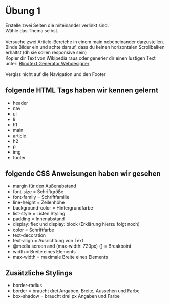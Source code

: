 # Übung 1

Erstelle zwei Seiten die miteinander verlinkt sind.<br>
Wähle das Thema selbst. <br><br>
Versuche zwei Article-Bereiche in einem main nebeneinander darzustellen.<br>
Binde Bilder ein und achte darauf, dass du keinen horizontalen Scrollbalken erhältst (dh sie sollen responsive sein)<br>
Kopier dir Text von Wikipedia raus oder generier dir einen lustigen Text unter: <a href="https://www.blindtextgenerator.de/" target="_blank">Blindtext Generator Webdesigner</a><br><br>
Vergiss nicht auf die Navigation und den Footer

## folgende HTML Tags haben wir kennen gelernt
<ul>
  <li>header</li>
  <li>nav</li>
  <li>ul</li>
  <li>li</li>
  <li>h1</li>
  <li>main</li>
  <li>article</li>
  <li>h2</li>
  <li>p</li>
  <li>img</li>
  <li>footer</li>
</ul>

## folgende CSS Anweisungen haben wir gesehen
<ul>
  <li>margin für den Außenabstand</li>
  <li>font-size = Schriftgröße</li>
  <li>font-family = Schriftfamilie</li>
  <li>line-height = Zeilenhöhe</li>
  <li>background-color = Hintergrundfarbe</li>
  <li>list-style = Listen Styling</li>
  <li>padding = Innenabstand</li>
  <li>display: flex und display: block (Erklärung hierzu folgt noch)</li>
  <li>color = Schriftfarbe</li>
  <li>text-decoration</li>
  <li>text-align = Ausrichtung von Text</li>
  <li>@media screen and (max-width: 720px) {} = Breakpoint</li>
  <li>width = Breite eines Elements</li>
  <li>max-width = maximale Breite eines Elements</li>
</ul>

## Zusätzliche Stylings
<ul>
  <li>border-radius</li>
  <li>border = braucht drei Angaben, Breite, Aussehen und Farbe</li>
  <li>box-shadow = braucht drei px Angaben und Farbe</li>
</ul>
